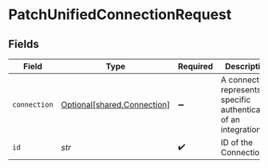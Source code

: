 # PatchUnifiedConnectionRequest


## Fields

| Field                                                                | Type                                                                 | Required                                                             | Description                                                          |
| -------------------------------------------------------------------- | -------------------------------------------------------------------- | -------------------------------------------------------------------- | -------------------------------------------------------------------- |
| `connection`                                                         | [Optional[shared.Connection]](../../models/shared/connection.md)     | :heavy_minus_sign:                                                   | A connection represents a specific authentication of an integration. |
| `id`                                                                 | *str*                                                                | :heavy_check_mark:                                                   | ID of the Connection                                                 |